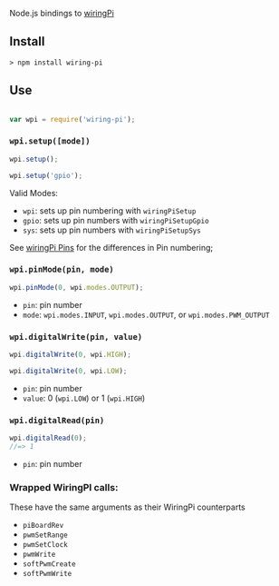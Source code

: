 Node.js bindings to [wiringPi](https://projects.drogon.net/raspberry-pi/wiringpi/)

## Install

    > npm install wiring-pi

## Use

```javascript

var wpi = require('wiring-pi');

```

### `wpi.setup([mode])`

```javascript
wpi.setup();
```

```javascript
wpi.setup('gpio');
```

Valid Modes:

- `wpi`: sets up pin numbering with `wiringPiSetup`
- `gpio`: sets up pin numbers with `wiringPiSetupGpio`
- `sys`: sets up pin numbers with `wiringPiSetupSys`

See [wiringPi Pins](http://wiringpi.com/pins/) for the differences in Pin numbering;

### `wpi.pinMode(pin, mode)`

```javascript
wpi.pinMode(0, wpi.modes.OUTPUT);
```

- `pin`: pin number
- `mode`: `wpi.modes.INPUT`, `wpi.modes.OUTPUT`, or `wpi.modes.PWM_OUTPUT`

### `wpi.digitalWrite(pin, value)`

```javascript
wpi.digitalWrite(0, wpi.HIGH);
```

```javascript
wpi.digitalWrite(0, wpi.LOW);
```

- `pin`: pin number
- `value`: 0 (`wpi.LOW`) or 1 (`wpi.HIGH`)

### `wpi.digitalRead(pin)`

```javascript
wpi.digitalRead(0);
//=> 1
```

- `pin`: pin number

### Wrapped WiringPI calls:

These have the same arguments as their WiringPi counterparts

- `piBoardRev`
- `pwmSetRange`
- `pwmSetClock`
- `pwmWrite`
- `softPwmCreate`
- `softPwmWrite`
